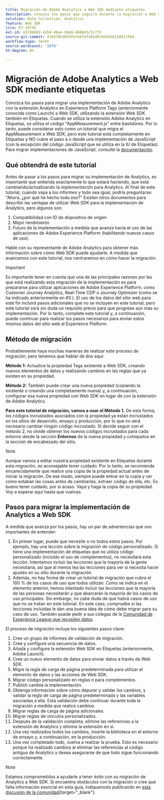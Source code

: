 ```yaml
---
title: Migración de Adobe Analytics a Web SDK mediante etiquetas
description: Conozca los pasos que seguirá durante la migración a Web SDK, así como las decisiones que deberá tomar en el proceso.
solution: Data Collection, Analytics
feature: Web SDK
jira: KT-16755
exl-id: e578b669-42b4-46ae-b6e6-6688e5c5c772
source-git-commit: 47b970e3659fe7ebfdf491d9c0e9356128013fb9
workflow-type: tm+mt
source-wordcount: '1079'
ht-degree: 0%

---
```


# Migración de Adobe Analytics a Web SDK mediante etiquetas

Conozca los pasos para migrar una implementación de Adobe Analytics con la extensión Analytics en Experience Platform Tags (anteriormente conocida como Launch) a Web SDK, utilizando la extensión Web SDK también en Etiquetas. Cuando se utiliza la extensión Adobe Analytics en Etiquetas, se utiliza el código &quot;AppMeasurement.js&quot; entre bastidores. Por lo tanto, puede considerar esto como un tutorial que migra el AppMeasurement a Web SDK, pero este tutorial está completamente en Etiquetas y NO cubre el paso a o desde una implementación de JavaScript (con la excepción del código JavaScript que se utiliza en la IU de Etiquetas). Para migrar implementaciones de JavaScript, consulte la [documentación](https://experienceleague.adobe.com/en/docs/analytics/implementation/aep-edge/web-sdk/appmeasurement-to-web-sdk).

## Qué obtendrá de este tutorial

Antes de pasar a los pasos para migrar su implementación de Analytics, es importante que entienda exactamente lo que estará haciendo, que está cambiando/actualizando la _implementación_ para Analytics. Al final de este tutorial, cuando vaya a los informes y todo sea igual, podría preguntarse: &quot;Ahora, ¿por qué he hecho todo eso?&quot; Existen otros documentos para describir las ventajas de utilizar Web SDK para la implementación de Analytics, pero algunos son:

1. Compatibilidad con ID de dispositivo de origen
1. Mejor rendimiento
1. Futuro de la implementación a medida que avanza hacia el uso de las aplicaciones de Adobe Experience Platform (habilitando nuevos casos de uso).

Hable con su representante de Adobe Analytics para obtener más información sobre cómo Web SDK puede ayudarle. A medida que avancemos con este tutorial, nos centraremos en _cómo_ hacer la migración.

>[!IMPORTANT]
>
>Es importante tener en cuenta que una de las principales razones por las que está realizando esta migración de la implementación es para prepararse para utilizar aplicaciones de Adobe Experience Platform, como Customer Journey Analytics, Real-Time CDP o Journey Optimizer (como se ha indicado anteriormente en #3 ). El uso de los datos del sitio web para este fin incluirá pasos adicionales que no se incluyen en este tutorial, pero este tutorial será sin duda un requisito previo para que progrese aún más su implementación. Por lo tanto, complete este tutorial y, a continuación, puede continuar para realizar los pasos necesarios para enviar estos mismos datos del sitio web al Experience Platform.

## Método de migración

Probablemente haya muchas maneras de realizar este proceso de migración, pero tenemos que hablar de dos aquí:

**Método 1:** Actualice la propiedad Tags existente a Web SDK, creando nuevos elementos de datos y realizando cambios en las reglas que ya existen en su propiedad.

**Método 2:** También puede crear una nueva propiedad (copiando la existente o creando una completamente nueva) y, a continuación, configurar esa nueva propiedad con Web SDK en lugar de con la extensión de Adobe Analytics.

**Para este tutorial de migración, vamos a usar el Método 1.** De esta forma, los códigos incrustados asociados con la propiedad ya están incrustados en los sitios de desarrollo, ensayo y producción, por lo que no será necesario cambiar ningún código incrustado. Si decide seguir con el método 2, no olvide obtener los nuevos códigos incrustados para cada entorno desde la sección **Entornos** de la nueva propiedad y colóquelos en la sección de encabezado del sitio.

>[!NOTE]
>
>Aunque vamos a editar nuestra propiedad existente en Etiquetas durante esta migración, es aconsejable tener cuidado. Por lo tanto, se recomienda encarecidamente que realice una copia de la propiedad actual antes de iniciar la migración. De ese modo, siempre puede entrar en la copia y ver cómo estaban las cosas antes de cambiarlas, extraer código de ella, etc.
>Es bueno tener cuidado, por si acaso. Vaya y haga la copia de su propiedad. Voy a esperar aquí hasta que vuelvas.

## Pasos para migrar la implementación de Analytics a Web SDK

A medida que avanza por los pasos, hay un par de advertencias que son importantes de entender:

1. En primer lugar, puede que necesite o no todos estos pasos. Por ejemplo, hay una lección sobre la migración de código personalizado. Si tiene una implementación de etiquetas que no utiliza código personalizado (incluido el uso de complementos), no necesitará esta lección. Intentamos incluir las lecciones que la mayoría de la gente necesitaría, así que al menos lea las lecciones para ver si necesita hacer ajustes en su sitio durante la migración.
1. Además, no hay forma de crear un tutorial de migración que cubra el 100 % de los casos de uso que todos utilizan. Como se indica en el elemento anterior, hemos intentado incluir las lecciones que la mayoría de las personas necesitarán y que abarcarán la mayoría de los casos de uso principales. Sin embargo, no cabe duda de que habrá casos de uso que no se tratan en este tutorial. En este caso, compruebe si las lecciones incluidas le dan una buena idea de cómo debe migrar para su caso de uso. También puede pedir a sus colegas de la [Comunidad de Experience League que recopilen datos](https://experienceleaguecommunities.adobe.com/t5/adobe-experience-platform-data/ct-p/adobe-launch-community).

El proceso de migración incluye los siguientes pasos clave:

1. Cree un grupo de informes de validación de migración.
1. Cree y configure una secuencia de datos.
1. Añada y configure la extensión Web SDK en Etiquetas (anteriormente, Adobe Launch).
1. Cree un nuevo elemento de datos para enviar datos a través de Web SDK.
1. Migre la regla de carga de página predeterminada para utilizar el elemento de datos y las acciones de Web SDK.
1. Migrar código personalizado en reglas o para complementos.
1. Publish cambia la implementación.
1. Obtenga información sobre cómo depurar y validar los cambios, y validar la regla de carga de página predeterminada y las variables asociadas a ella. Esta validación debe continuar durante toda la migración a medida que realice cambios.
1. Migrar reglas de carga de página adicionales.
1. Migrar reglas de vínculos personalizados.
1. Después de la validación completa, elimine las referencias a la extensión de Analytics y elimine la extensión en sí.
1. Una vez realizados todos los cambios, inserte la biblioteca en el entorno de ensayo y, a continuación, en la producción.
1. Una vez completado todo, vuelva a realizar la prueba. Esto es necesario porque ha realizado cambios al eliminar las referencias al código antiguo de Analytics y desea asegurarse de que todo sigue funcionando correctamente.

>[!NOTE]
>
>Estamos comprometidos a ayudarle a tener éxito con su migración de Analytics a Web SDK. Si encuentra obstáculos con la migración o cree que falta información esencial en esta guía, indíquenoslo publicando en [esta discusión de la comunidad](https://experienceleaguecommunities.adobe.com/t5/adobe-experience-platform-data/tutorial-discussion-migrate-adobe-analytics-to-web-sdk-using/m-p/732308#M604){target="_blank"}.


